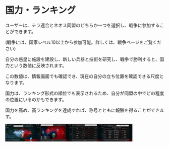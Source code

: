 # 国力・ランキング

ユーザーは、テラ連合とネオス同盟のどちらか一つを選択し、戦争に参加することができます。

(戦争には、国家レベル10以上から参加可能。詳しくは、戦争ページをご覧ください)

自分の惑星に施設を建設し、新しい兵器と技術を研究し、戦争で勝利すると、国力という数値に反映されます。

この数値は、情報画面でも確認でき、現在の自分の立ち位置を確認できる尺度となります。

国力は、ランキング形式の順位でも表示されるため、自分が同盟の中でどの程度の位置にいるのかもできます。

国力を高め、高ランキングを達成すれば、称号とともに報酬を得ることができます。

<img src="_images/ab.jpg" width="20%"><img src="_images/ac.jpg" width="20%"><img src="_images/ad.jpg" width="20%"><img src="_images/ae.jpg" width="20%">

